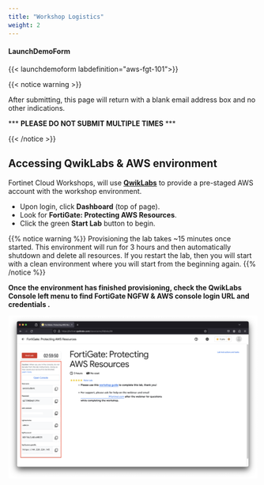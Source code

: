 ```yaml
---
title: "Workshop Logistics"
weight: 2
---
```



#### LaunchDemoForm
{{< launchdemoform labdefinition="aws-fgt-101">}}

{{< notice warning >}} 

After submitting, this page will return with a blank email address box and no other indications.

\*\*\* __PLEASE DO NOT SUBMIT MULTIPLE TIMES__ \*\*\*  

{{< /notice >}}

## Accessing QwikLabs & AWS environment



Fortinet Cloud Workshops, will use [**QwikLabs**](https://fortinet.qwiklabs.com/paths) to provide a pre-staged AWS account with the workshop environment.

- Upon login, click **Dashboard** (top of page).
- Look for **FortiGate: Protecting AWS Resources**.
- Click the green **Start Lab** button to begin.

{{% notice warning %}}
Provisioning the lab takes ~15 minutes once started.  This environment will run for 3 hours and then automatically shutdown and delete all resources.  If you restart the lab, then you will start with a clean environment where you will start from the beginning again.
{{% /notice %}}

**Once the environment has finished provisioning, check the QwikLabs Console left menu to find FortiGate NGFW & AWS console login URL and credentials .**

![](image-ql1.png)